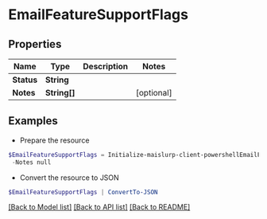 # EmailFeatureSupportFlags
## Properties

Name | Type | Description | Notes
------------ | ------------- | ------------- | -------------
**Status** | **String** |  | 
**Notes** | **String[]** |  | [optional] 

## Examples

- Prepare the resource
```powershell
$EmailFeatureSupportFlags = Initialize-maislurp-client-powershellEmailFeatureSupportFlags  -Status null `
 -Notes null
```

- Convert the resource to JSON
```powershell
$EmailFeatureSupportFlags | ConvertTo-JSON
```

[[Back to Model list]](../README#documentation-for-models) [[Back to API list]](../README#documentation-for-api-endpoints) [[Back to README]](../README)

